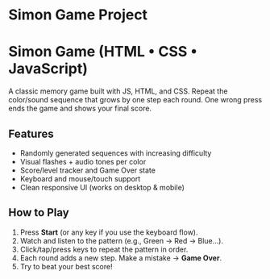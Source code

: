 # Simon Game Project

# Simon Game (HTML • CSS • JavaScript)

A classic memory game built with JS, HTML, and CSS. Repeat the color/sound sequence that grows by one step each round. One wrong press ends the game and shows your final score.

## Features

- Randomly generated sequences with increasing difficulty
- Visual flashes + audio tones per color
- Score/level tracker and Game Over state
- Keyboard and mouse/touch support
- Clean responsive UI (works on desktop & mobile)

## How to Play

1. Press **Start** (or any key if you use the keyboard flow).
2. Watch and listen to the pattern (e.g., Green → Red → Blue…).
3. Click/tap/press keys to repeat the pattern in order.
4. Each round adds a new step. Make a mistake → **Game Over**.
5. Try to beat your best score!
